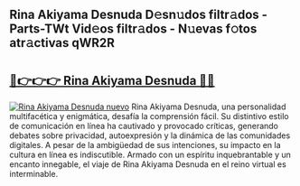 ## Rina Akiyama Desnuda D𝚎sn𝚞dos filtr𝚊dos - Parts-TWt Vid𝚎os filtr𝚊dos - N𝚞evas f𝚘tos atr𝚊ctivas qWR2R

# <h2><a href="http://mb420i.tromn.icu/?c=Rina+Akiyama+Desnuda">🔗👉👉👉 Rina Akiyama Desnuda 🔗🔗</a></h2>

[![Rina Akiyama Desnuda nuevo](https://i.imgur.com/pEAQMta.gif)](http://mb420i.tromn.icu/?c=Rina+Akiyama+Desnuda)
Rina Akiyama Desnuda, una personalidad multifacética y enigmática, desafía la comprensión fácil. Su distintivo estilo de comunicación en línea ha cautivado y provocado críticas, generando debates sobre privacidad, autoexpresión y la dinámica de las comunidades digitales. A pesar de la ambigüedad de sus intenciones, su impacto en la cultura en línea es indiscutible. Armado con un espíritu inquebrantable y un encanto innegable, el viaje de Rina Akiyama Desnuda en el reino virtual es interminable.
